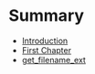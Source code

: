 # Summary

* [Introduction](README.md)
* [First Chapter](chapter1.md)
* [get\_filename\_ext](getfilename-ext.md)

